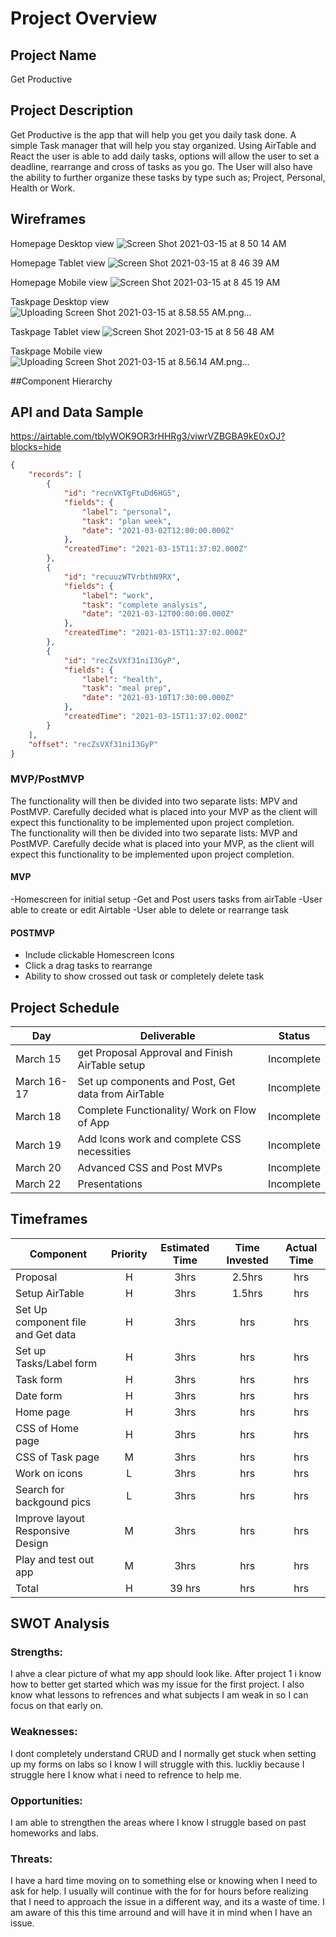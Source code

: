 # Project Overview
## Project Name
Get Productive

## Project Description

Get Productive is the app that will help you get you daily task done. A simple Task manager that will help you stay organized. Using AirTable and React the user is able to add daily tasks, options will allow the user to set a deadline, rearrange and cross of tasks as you go. The User will also have the ability to further organize these tasks by type such as; Project, Personal, Health or Work.

## Wireframes
Homepage Desktop view
![Screen Shot 2021-03-15 at 8 50 14 AM](https://user-images.githubusercontent.com/78226889/111157311-1ed2e800-856d-11eb-8a54-0e11f271ae12.png)

Homepage Tablet view
![Screen Shot 2021-03-15 at 8 46 39 AM](https://user-images.githubusercontent.com/78226889/111157540-5f326600-856d-11eb-9c69-9067bfc68570.png)


Homepage Mobile view
![Screen Shot 2021-03-15 at 8 45 19 AM](https://user-images.githubusercontent.com/78226889/111157592-6fe2dc00-856d-11eb-8dcd-6ace16b9b1c8.png)

Taskpage Desktop view
![Uploading Screen Shot 2021-03-15 at 8.58.55 AM.png…]()

Taskpage Tablet view
![Screen Shot 2021-03-15 at 8 56 48 AM](https://user-images.githubusercontent.com/78226889/111157738-9f91e400-856d-11eb-9164-871089e30071.png)

Taskpage Mobile view
![Uploading Screen Shot 2021-03-15 at 8.56.14 AM.png…]()





##Component Hierarchy


## API and Data Sample

https://airtable.com/tblyWOK9OR3rHHRg3/viwrVZBGBA9kE0xOJ?blocks=hide

```json
{
    "records": [
        {
            "id": "recnVKTgFtuDd6HG5",
            "fields": {
                "label": "personal",
                "task": "plan week",
                "date": "2021-03-02T12:00:00.000Z"
            },
            "createdTime": "2021-03-15T11:37:02.000Z"
        },
        {
            "id": "recuuzWTVrbthN9RX",
            "fields": {
                "label": "work",
                "task": "complete analysis",
                "date": "2021-03-12T00:00:00.000Z"
            },
            "createdTime": "2021-03-15T11:37:02.000Z"
        },
        {
            "id": "recZsVXf31niI3GyP",
            "fields": {
                "label": "health",
                "task": "meal prep",
                "date": "2021-03-10T17:30:00.000Z"
            },
            "createdTime": "2021-03-15T11:37:02.000Z"
        }
    ],
    "offset": "recZsVXf31niI3GyP"
}

```

### MVP/PostMVP

The functionality will then be divided into two separate lists: MPV and PostMVP.  Carefully decided what is placed into your MVP as the client will expect this functionality to be implemented upon project completion.  
The functionality will then be divided into two separate lists: MVP and PostMVP.  Carefully decide what is placed into your MVP, as the client will expect this functionality to be implemented upon project completion.  

#### MVP 
-Homescreen for initial setup
-Get and Post users tasks from airTable 
-User able to create or edit Airtable
-User able to delete or rearrange task

#### POSTMVP
- Include clickable Homescreen Icons
- Click a drag tasks to rearrange
- Ability to show crossed out task or completely delete task

## Project Schedule

| Day      | Deliverable                                | Status   |
| -------- | ------------------------------------------ | -------- |
| March 15 | get Proposal Approval and Finish AirTable setup | Incomplete |
| March 16-17 | Set up components and Post, Get data from AirTable | Incomplete |
| March 18  |Complete Functionality/ Work on Flow of App | Incomplete |
| March 19   |  Add Icons work and complete CSS necessities | Incomplete |
| March 20   | Advanced CSS  and Post MVPs| Incomplete |
| March 22   | Presentations| Incomplete |

## Timeframes
| Component | Priority | Estimated Time | Time Invested | Actual Time |
| --- | :---: |  :---: | :---: | :---: |
| Proposal | H | 3hrs| 2.5hrs | hrs |
| Setup AirTable| H | 3hrs| 1.5hrs | hrs |
| Set Up component file and Get data | H | 3hrs| hrs | hrs |
| Set up Tasks/Label form | H | 3hrs| hrs | hrs |
| Task form | H | 3hrs| hrs | hrs |
| Date form | H | 3hrs| hrs | hrs |
| Home page | H | 3hrs| hrs | hrs |
| CSS of Home page | H | 3hrs|  hrs | hrs |
| CSS of Task page | M | 3hrs| hrs | hrs |
| Work on icons | L | 3hrs| hrs | hrs |
| Search for backgound pics| L | 3hrs| hrs | hrs |
| Improve layout Responsive Design | M | 3hrs| hrs | hrs|
| Play and test out app | M | 3hrs| hrs | hrs |
| Total | H | 39 hrs| hrs | hrs |

## SWOT Analysis
### Strengths:
I ahve a clear picture of what my app should look like. After project 1 i know how to better get started which was my issue for the first project. I also know what lessons to refrences and what subjects I am weak in so I can focus on that early on.
### Weaknesses:
I dont completely understand CRUD and I normally get stuck when setting up my forms on labs so I know I will struggle with this. luckliy because I struggle here I know what i need to refrence to help me.
### Opportunities:
I am able to strengthen the areas where I know I struggle based on past homeworks and labs.
### Threats:
I have a hard time moving on to something else or knowing when I need to ask for help. I usually will continue with the for for hours before realizing that I need to approach the issue in a different way, and its a waste of time. I am aware of this this time arround and will have it in mind when I have an issue.

